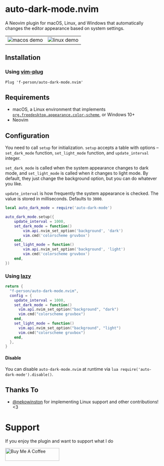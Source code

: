 # auto-dark-mode.nvim
A Neovim plugin for macOS, Linux, and Windows that automatically changes the
editor appearance based on system settings.

<!-- panvimdoc-ignore-start -->
|   |   |
|---|---|
| ![macos demo](https://user-images.githubusercontent.com/79978224/257745167-36f16e78-e4d0-47d7-a395-8b2abba8ea88.gif) | ![linux demo](https://user-images.githubusercontent.com/79978224/257745238-699764e1-2fcb-4c47-b353-7c90235a12e1.gif) |
<!-- panvimdoc-ignore-end -->

## Installation

### Using [vim-plug](https://github.com/junegunn/vim-plug)

```vim
Plug 'f-person/auto-dark-mode.nvim'
```

## Requirements
* macOS, a Linux environment that implements
  [`org.freedesktop.appearance.color-scheme`](https://github.com/flatpak/xdg-desktop-portal/issues/629),
  or Windows 10+
* Neovim

## Configuration
You need to call `setup` for initialization.
`setup` accepts a table with options – `set_dark_mode` function,
`set_light_mode` function, and `update_interval` integer.

`set_dark_mode` is called when the system appearance changes to dark mode, and
`set_light_mode` is called when it changes to light mode.
By default, they just change the background option, but you can do whatever you like.

`update_interval` is how frequently the system appearance is checked.
The value is stored in milliseconds. Defaults to `3000`.

```lua
local auto_dark_mode = require('auto-dark-mode')

auto_dark_mode.setup({
	update_interval = 1000,
	set_dark_mode = function()
		vim.api.nvim_set_option('background', 'dark')
		vim.cmd('colorscheme gruvbox')
	end,
	set_light_mode = function()
		vim.api.nvim_set_option('background', 'light')
		vim.cmd('colorscheme gruvbox')
	end,
})
```

### Using [lazy](https://github.com/folke/lazy.nvim)

```lua
return {
  "f-person/auto-dark-mode.nvim",
  config = {
    update_interval = 1000,
    set_dark_mode = function()
      vim.api.nvim_set_option("background", "dark")
      vim.cmd("colorscheme gruvbox")
    end,
    set_light_mode = function()
      vim.api.nvim_set_option("background", "light")
      vim.cmd("colorscheme gruvbox")
    end,
  },
}
```

#### Disable
You can disable `auto-dark-mode.nvim` at runtime via `lua require('auto-dark-mode').disable()`.

## Thanks To
* [@nekowinston](https://github.com/nekowinston) for implementing Linux support and other contributions! <3

# Support
If you enjoy the plugin and want to support what I do

<a href="https://www.buymeacoffee.com/fperson" target="_blank"><img src="https://cdn.buymeacoffee.com/buttons/default-orange.png" alt="Buy Me A Coffee" height="41"  width="174"></a>
